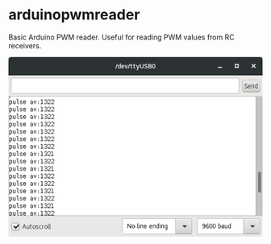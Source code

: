 # arduinopwmreader
Basic Arduino PWM reader. Useful for reading PWM values from RC receivers.

![alt text](serialoutput.png "Sample serial output")

